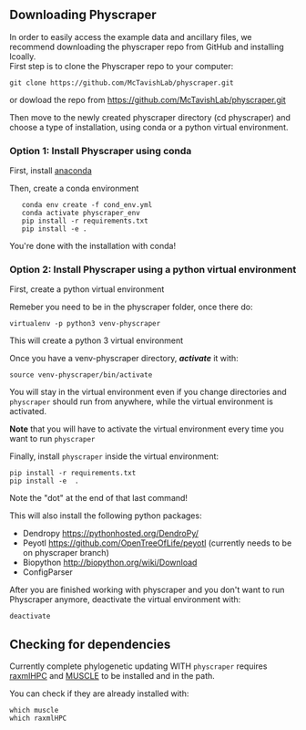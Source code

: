 ## Downloading Physcraper

In order to easily access the example data and ancillary files, we recommend downloading the physcraper repo from GitHub and installing lcoally.  
First step is to clone the Physcraper repo to your computer:

```
git clone https://github.com/McTavishLab/physcraper.git
```

or dowload the repo from https://github.com/McTavishLab/physcraper.git

Then move to the newly created physcraper directory (cd physcraper) and choose a type
of installation, using conda or a python virtual environment.

### Option 1: Install Physcraper using conda

First, install [anaconda](https://www.anaconda.com/products/individual)

Then, create a conda environment

```
   conda env create -f cond_env.yml
   conda activate physcraper_env
   pip install -r requirements.txt
   pip install -e .
```

You're done with the installation with conda!

### Option 2: Install Physcraper using a python virtual environment

First, create a python virtual environment

Remeber you need to be in the physcraper folder, once there do:

```
virtualenv -p python3 venv-physcraper
```
This will create a python 3 virtual environment

Once you have a venv-physcraper directory, **_activate_** it with:

```
source venv-physcraper/bin/activate
```

You will stay in the virtual environment even if you change directories and `physcraper` should run from anywhere, while the virtual environment is activated.


**Note** that you will have to activate the virtual environment every time you want to run `physcraper`


Finally, install `physcraper` inside the virtual environment:

```
pip install -r requirements.txt
pip install -e  .
```

Note the "dot" at the end of that last command!

This will also install the following python packages:

- Dendropy https://pythonhosted.org/DendroPy/
- Peyotl https://github.com/OpenTreeOfLife/peyotl (currently needs to be on physcraper branch)
- Biopython http://biopython.org/wiki/Download
- ConfigParser


After you are finished working with physcraper and you don't want to run Physcraper anymore, deactivate the virtual environment with:

```
deactivate
```


## Checking for dependencies

Currently complete phylogenetic updating WITH `physcraper` requires
[raxmlHPC](http://sco.h-its.org/exelixis/web/software/raxml/index.html) and [MUSCLE](install-muscle.md) to be installed and in the path.

You can check if they are already installed with:

```
which muscle
which raxmlHPC
```
